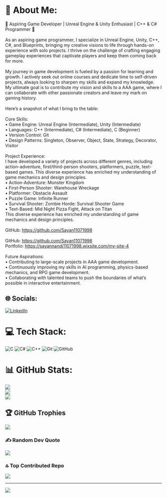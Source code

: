 # 💫 About Me:
🌟 Aspiring Game Developer | Unreal Engine & Unity Enthusiast | C++ & C# Programmer 🌟<br><br>As an aspiring game programmer, I specialize in Unreal Engine, Unity, C++, C#, and Blueprints, bringing my creative visions to life through hands-on experience with solo projects. I thrive on the challenge of crafting engaging gameplay experiences that captivate players and keep them coming back for more.<br><br>My journey in game development is fueled by a passion for learning and growth. I actively seek out online courses and dedicate time to self-driven projects, always looking to sharpen my skills and expand my knowledge. My ultimate goal is to contribute my vision and skills to a AAA game, where I can collaborate with other passionate creators and leave my mark on gaming history.<br><br>Here’s a snapshot of what I bring to the table:<br><br>Core Skills:<br>• Game Engine: Unreal Engine (Intermediate), Unity (Intermediate)<br>• Languages: C++ (Intermediate), C# (Intermediate), C (Beginner)<br>• Version Control: Git<br>• Design Patterns: Singleton, Observer, Object, State, Strategy, Decorator, Visitor<br><br>Project Experience:<br>I have developed a variety of projects across different genres, including action-adventure, first/third-person shooters, platformers, puzzle, text-based games. This diverse experience has enriched my understanding of game mechanics and design principles.<br>• Action-Adventure: Monster Kingdom<br>• First-Person Shooter: Warehouse Wreckage<br>• Platformer: Obstacle Assault<br>• Puzzle Game: Infinite Runner<br>• Survival Shooter: Zombie Horde: Survival Shooter Game<br>• Text-Based: Mid Night Pizza Fight, Attack on Titan<br>This diverse experience has enriched my understanding of game mechanics and design principles.<br><br>GitHub: https://github.com/Sayan11071998<br><br>GitHub: https://github.com/Sayan11071998<br>Portfolio: https://sayannandi11071998.wixsite.com/my-site-4<br><br>Future Aspirations:<br>• Contributing to large-scale projects in AAA game development.<br>• Continuously improving my skills in AI programming, physics-based mechanics, and RPG game development.<br>• Collaborating with talented teams to push the boundaries of what’s possible in interactive entertainment.


## 🌐 Socials:
[![LinkedIn](https://img.shields.io/badge/LinkedIn-%230077B5.svg?logo=linkedin&logoColor=white)](https://linkedin.com/in/sayan-nandi-66ab251b6)
# 💻 Tech Stack:
![C](https://img.shields.io/badge/c-%2300599C.svg?style=for-the-badge&logo=c&logoColor=white) ![C#](https://img.shields.io/badge/c%23-%23239120.svg?style=for-the-badge&logo=csharp&logoColor=white) ![C++](https://img.shields.io/badge/c++-%2300599C.svg?style=for-the-badge&logo=c%2B%2B&logoColor=white) ![Git](https://img.shields.io/badge/git-%23F05033.svg?style=for-the-badge&logo=git&logoColor=white) ![GitHub](https://img.shields.io/badge/github-%23121011.svg?style=for-the-badge&logo=github&logoColor=white)
# 📊 GitHub Stats:
![](https://github-readme-stats.vercel.app/api?username=Sayan11071998&theme=dark&hide_border=false&include_all_commits=true&count_private=true)<br/>
![](https://github-readme-streak-stats.herokuapp.com/?user=Sayan11071998&theme=dark&hide_border=false)<br/>
![](https://github-readme-stats.vercel.app/api/top-langs/?username=Sayan11071998&theme=dark&hide_border=false&include_all_commits=true&count_private=true&layout=compact)

## 🏆 GitHub Trophies
![](https://github-profile-trophy.vercel.app/?username=Sayan11071998&theme=tokyonight&no-frame=false&no-bg=false&margin-w=4)

### ✍️ Random Dev Quote
![](https://quotes-github-readme.vercel.app/api?type=horizontal&theme=radical)

### 🔝 Top Contributed Repo
![](https://github-contributor-stats.vercel.app/api?username=Sayan11071998&limit=5&theme=dark&combine_all_yearly_contributions=true)

---
[![](https://visitcount.itsvg.in/api?id=Sayan11071998&icon=5&color=1)](https://visitcount.itsvg.in)

<!-- Proudly created with GPRM ( https://gprm.itsvg.in ) -->

